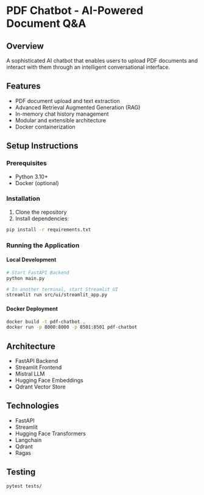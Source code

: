 # PDF Chatbot - AI-Powered Document Q&A

## Overview
A sophisticated AI chatbot that enables users to upload PDF documents and interact with them through an intelligent conversational interface.

## Features
- PDF document upload and text extraction
- Advanced Retrieval Augmented Generation (RAG)
- In-memory chat history management
- Modular and extensible architecture
- Docker containerization

## Setup Instructions

### Prerequisites
- Python 3.10+
- Docker (optional)

### Installation
1. Clone the repository
2. Install dependencies:
```bash
pip install -r requirements.txt
```

### Running the Application
#### Local Development
```bash
# Start FastAPI Backend
python main.py

# In another terminal, start Streamlit UI
streamlit run src/ui/streamlit_app.py
```

#### Docker Deployment
```bash
docker build -t pdf-chatbot .
docker run -p 8000:8000 -p 8501:8501 pdf-chatbot
```

## Architecture
- FastAPI Backend
- Streamlit Frontend
- Mistral LLM
- Hugging Face Embeddings
- Qdrant Vector Store

## Technologies
- FastAPI
- Streamlit
- Hugging Face Transformers
- Langchain
- Qdrant
- Ragas

## Testing
```bash
pytest tests/
```